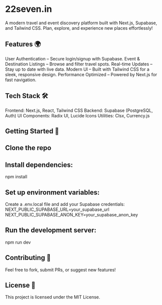 # 22seven.in
A modern travel and event discovery platform built with Next.js, Supabase, and Tailwind CSS. Plan, explore, and experience new places effortlessly!


Features 🌍
---
User Authentication – Secure login/signup with Supabase.
Event & Destination Listings – Browse and filter travel spots.
Real-time Updates – Stay up to date with live data.
Modern UI – Built with Tailwind CSS for a sleek, responsive design.
Performance Optimized – Powered by Next.js for fast navigation.


Tech Stack 🛠️
---
Frontend: Next.js, React, Tailwind CSS
Backend: Supabase (PostgreSQL, Auth)
UI Components: Radix UI, Lucide Icons
Utilities: Clsx, Currency.js


Getting Started 🚀
---

Clone the repo
------

Install dependencies:
--

npm install

Set up environment variables:
---
Create a .env.local file and add your Supabase credentials:
NEXT_PUBLIC_SUPABASE_URL=your_supabase_url  
NEXT_PUBLIC_SUPABASE_ANON_KEY=your_supabase_anon_key  

Run the development server:
---
npm run dev

Contributing 🤝
---
Feel free to fork, submit PRs, or suggest new features!

License 📜
---
This project is licensed under the MIT License.
